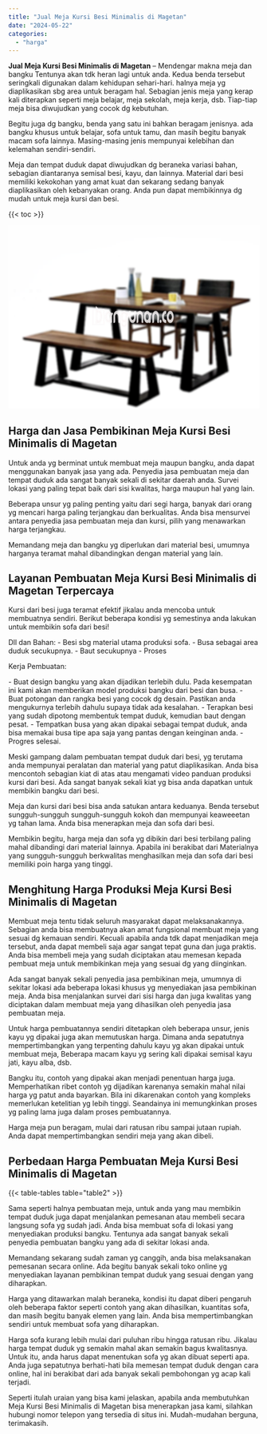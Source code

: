 ```yaml
---
title: "Jual Meja Kursi Besi Minimalis di Magetan"
date: "2024-05-22"
categories: 
  - "harga"
---
```


**Jual Meja Kursi Besi Minimalis di Magetan** – Mendengar makna meja dan bangku Tentunya akan tdk heran lagi untuk anda. Kedua benda tersebut seringkali digunakan dalam kehidupan sehari-hari. halnya meja yg diaplikasikan sbg area untuk beragam hal. Sebagian jenis meja yang kerap kali diterapkan seperti meja belajar, meja sekolah, meja kerja, dsb. Tiap-tiap meja bisa diwujudkan yang cocok dg kebutuhan.

Begitu juga dg bangku, benda yang satu ini bahkan beragam jenisnya. ada bangku khusus untuk belajar, sofa untuk tamu, dan masih begitu banyak macam sofa lainnya. Masing-masing jenis mempunyai kelebihan dan kelemahan sendiri-sendiri.

Meja dan tempat duduk dapat diwujudkan dg beraneka variasi bahan, sebagian diantaranya semisal besi, kayu, dan lainnya. Material dari besi memiliki kekokohan yang amat kuat dan sekarang sedang banyak diaplikasikan oleh kebanyakan orang. Anda pun dapat membikinnya dg mudah untuk meja kursi dan besi.

{{< toc >}}

![Jual Meja Kursi Besi Minimalis di Magetan](/images/jual-meja-besi-murah02.png)

## Harga dan Jasa Pembikinan Meja Kursi Besi Minimalis di Magetan

Untuk anda yg berminat untuk membuat meja maupun bangku, anda dapat menggunakan banyak jasa yang ada. Penyedia jasa pembuatan meja dan tempat duduk ada sangat banyak sekali di sekitar daerah anda. Survei lokasi yang paling tepat baik dari sisi kwalitas, harga maupun hal yang lain.

Beberapa unsur yg paling penting yaitu dari segi harga, banyak dari orang yg mencari harga paling terjangkau dan berkualitas. Anda bisa mensurvei antara penyedia jasa pembuatan meja dan kursi, pilih yang menawarkan harga terjangkau.

Memandang meja dan bangku yg diperlukan dari material besi, umumnya harganya teramat mahal dibandingkan dengan material yang lain.

## Layanan Pembuatan Meja Kursi Besi Minimalis di Magetan Terpercaya

Kursi dari besi juga teramat efektif jikalau anda mencoba untuk membuatnya sendiri. Berikut beberapa kondisi yg semestinya anda lakukan untuk membikin sofa dari besi!

Dll dan Bahan: - Besi sbg material utama produksi sofa. - Busa sebagai area duduk secukupnya. - Baut secukupnya - Proses

Kerja Pembuatan:

\- Buat design bangku yang akan dijadikan terlebih dulu. Pada kesempatan ini kami akan memberikan model produksi bangku dari besi dan busa. - Buat potongan dan rangka besi yang cocok dg desain. Pastikan anda mengukurnya terlebih dahulu supaya tidak ada kesalahan. - Terapkan besi yang sudah dipotong membentuk tempat duduk, kemudian baut dengan pesat. - Tempatkan busa yang akan dipakai sebagai tempat duduk, anda bisa memakai busa tipe apa saja yang pantas dengan keinginan anda. - Progres selesai.

Meski gampang dalam pembuatan tempat duduk dari besi, yg terutama anda mempunyai peralatan dan material yang patut diaplikasikan. Anda bisa mencontoh sebagian kiat di atas atau mengamati video panduan produksi kursi dari besi. Ada sangat banyak sekali kiat yg bisa anda dapatkan untuk membikin bangku dari besi.

Meja dan kursi dari besi bisa anda satukan antara keduanya. Benda tersebut sungguh-sungguh sungguh-sungguh kokoh dan mempunyai keaweeetan yg tahan lama. Anda bisa menerapkan meja dan sofa dari besi.

Membikin begitu, harga meja dan sofa yg dibikin dari besi terbilang paling mahal dibandingi dari material lainnya. Apabila ini berakibat dari Materialnya yang sungguh-sungguh berkwalitas menghasilkan meja dan sofa dari besi memiliki poin harga yang tinggi.

## Menghitung Harga Produksi Meja Kursi Besi Minimalis di Magetan

Membuat meja tentu tidak seluruh masyarakat dapat melaksanakannya. Sebagian anda bisa membuatnya akan amat fungsional membuat meja yang sesuai dg kemauan sendiri. Kecuali apabila anda tdk dapat menjadikan meja tersebut, anda dapat membeli saja agar sangat tepat guna dan juga praktis. Anda bisa membeli meja yang sudah diciptakan atau memesan kepada pembuat meja untuk membikinkan meja yang sesuai dg yang diinginkan.

Ada sangat banyak sekali penyedia jasa pembikinan meja, umumnya di sekitar lokasi ada beberapa lokasi khusus yg menyediakan jasa pembikinan meja. Anda bisa menjalankan survei dari sisi harga dan juga kwalitas yang diciptakan dalam membuat meja yang dihasilkan oleh penyedia jasa pembuatan meja.

Untuk harga pembuatannya sendiri ditetapkan oleh beberapa unsur, jenis kayu yg dipakai juga akan memutuskan harga. Dimana anda sepatutnya mempertimbangkan yang terpenting dahulu kayu yg akan dipakai untuk membuat meja, Beberapa macam kayu yg sering kali dipakai semisal kayu jati, kayu alba, dsb.

Bangku itu, contoh yang dipakai akan menjadi penentuan harga juga. Memperhatikan ribet contoh yg dijadikan karenanya semakin mahal nilai harga yg patut anda bayarkan. Bila ini dikarenakan contoh yang kompleks memerlukan ketelitian yg lebih tinggi. Seandainya ini memungkinkan proses yg paling lama juga dalam proses pembuatannya.

Harga meja pun beragam, mulai dari ratusan ribu sampai jutaan rupiah. Anda dapat mempertimbangkan sendiri meja yang akan dibeli.

## Perbedaan Harga Pembuatan Meja Kursi Besi Minimalis di Magetan

{{< table-tables table="table2" >}}

Sama seperti halnya pembuatan meja, untuk anda yang mau membikin tempat duduk juga dapat menjalankan pemesanan atau membeli secara langsung sofa yg sudah jadi. Anda bisa membuat sofa di lokasi yang menyediakan produksi bangku. Tentunya ada sangat banyak sekali penyedia pembuatan bangku yang ada di sekitar lokasi anda.

Memandang sekarang sudah zaman yg canggih, anda bisa melaksanakan pemesanan secara online. Ada begitu banyak sekali toko online yg menyediakan layanan pembikinan tempat duduk yang sesuai dengan yang diharapkan.

Harga yang ditawarkan malah beraneka, kondisi itu dapat diberi pengaruh oleh beberapa faktor seperti contoh yang akan dihasilkan, kuantitas sofa, dan masih begitu banyak elemen yang lain. Anda bisa mempertimbangkan sendiri untuk membuat sofa yang diharapkan.

Harga sofa kurang lebih mulai dari puluhan ribu hingga ratusan ribu. Jikalau harga tempat duduk yg semakin mahal akan semakin bagus kwalitasnya. Untuk itu, anda harus dapat menentukan sofa yg akan dibuat seperti apa. Anda juga sepatutnya berhati-hati bila memesan tempat duduk dengan cara online, hal ini berakibat dari ada banyak sekali pembohongan yg acap kali terjadi.

Seperti itulah uraian yang bisa kami jelaskan, apabila anda membutuhkan Meja Kursi Besi Minimalis di Magetan bisa menerapkan jasa kami, silahkan hubungi nomor telepon yang tersedia di situs ini. Mudah-mudahan berguna, terimakasih.
